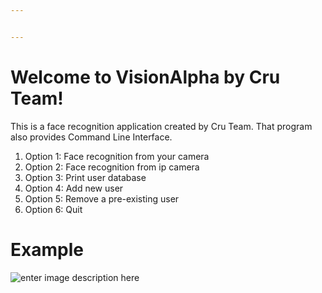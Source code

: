 ```yaml
---


---
```


<h1 id="welcome-to-visionalpha-by-cru-team">Welcome to VisionAlpha by Cru Team!</h1>
<p>This is a face recognition application created by Cru Team. That program also provides Command Line Interface.</p>
<ol>
<li>Option 1: Face recognition from your camera</li>
<li>Option 2: Face recognition from ip camera</li>
<li>Option 3: Print user database</li>
<li>Option 4: Add new user</li>
<li>Option 5: Remove a pre-existing user</li>
<li>Option 6: Quit</li>
</ol>
<h1 id="example">Example</h1>
<p><img src="https://github.com/hmertuygun/VisionAlpha/blob/master/example.jpg?raw=true" alt="enter image description here"></p>

